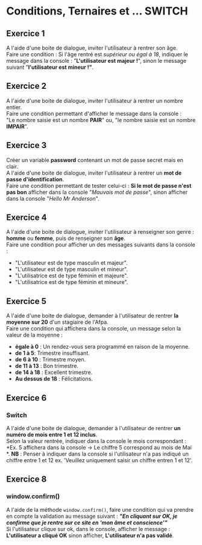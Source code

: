 # Conditions, Ternaires et ... SWITCH
## Exercice 1
A l'aide d'une boite de dialogue, inviter l'utilisateur à rentrer son âge.  
Faire une condition : Si l'âge rentré est *supérieur ou égal à 18*, indiquer le message dans la console : "**L'utilisateur est majeur !**", sinon le message suivant "**l'utilisateur est mineur !"**.
## Exercice 2
A l'aide d'une boite de dialogue, inviter l'utilisateur à rentrer un nombre entier.  
Faire une condition permettant d'afficher le message dans la console :  
"Le nombre saisie est un nombre **PAIR**" ou, "le nombre saisie est un nombre **IMPAIR**".
## Exercice 3
Créer un variable **password** contenant un mot de passe secret mais en clair.  
A l'aide d'une boite de dialogue, inviter l'utilisateur à rentrer un **mot de passe d'identification**.  
Faire une condition permettant de tester celui-ci : **Si le mot de passe n'est pas bon** afficher dans la console "*Mauvais mot de passe*", sinon afficher dans la console "*Hello Mr Anderson*".
## Exercice 4
A l'aide d'une boite de dialogue, inviter l'utilisateur à renseigner son genre : **homme** ou **femme**, puis de renseigner son **âge**.  
Faire une condition pour afficher un des messages suivants dans la console :
- "L'utilisateur est de type masculin et majeur".
- "L'utilisateur est de type masculin et mineur".
- "L'utilisatrice est de type féminin et majeure".
- "L'utilisatrice est de type féminin et mineure".
## Exercice 5
A l'aide d'une boite de dialogue, demander à l'utilisateur de rentrer **la moyenne sur 20** d'un stagiaire de l'Afpa.  
Faire une condition qui affichera dans la console, un message selon la valeur de la moyenne :
- **égale à 0** : Un rendez-vous sera programmé en raison de la moyenne.
- **de 1 à 5**: Trimestre insuffisant.
- **de 6 à 10** : Trimestre moyen.
- **de 11 à 13** : Bon trimestre.
- **de 14 à 18** : Excellent trimestre.
- **Au dessus de 18** : Félicitations.
## Exercice 6
### Switch
A l'aide d'une boite de dialogue, demander à l'utilisateur de rentrer **un numéro de mois entre 1 et 12 inclus**.  
Selon la valeur rentrée, indiquer dans la console le mois correspondant : 
*Ex. 5 affichera dans la console -> Le chiffre 5 correspond au mois de Mai *.
**NB** : Penser à indiquer dans la console si l'utilisateur n'a pas indiqué un chiffre entre 1 et 12
ex. 'Veuillez uniquement saisir un chiffre entren 1 et 12'.
## Exercice 8
### window.confirm()
A l'aide de la méthode `window.confirm()`, faire une condition qui va prendre en compte la validation au message suivant : ***"En cliquant sur OK, je confirme que je rentre sur ce site en 'mon âme et conscience'"***  
Si l'utilisateur clique sur ok, dans le console, afficher le message : **L'utilisateur a cliqué OK** sinon afficher, **L'utilisateur n'a pas validé**.